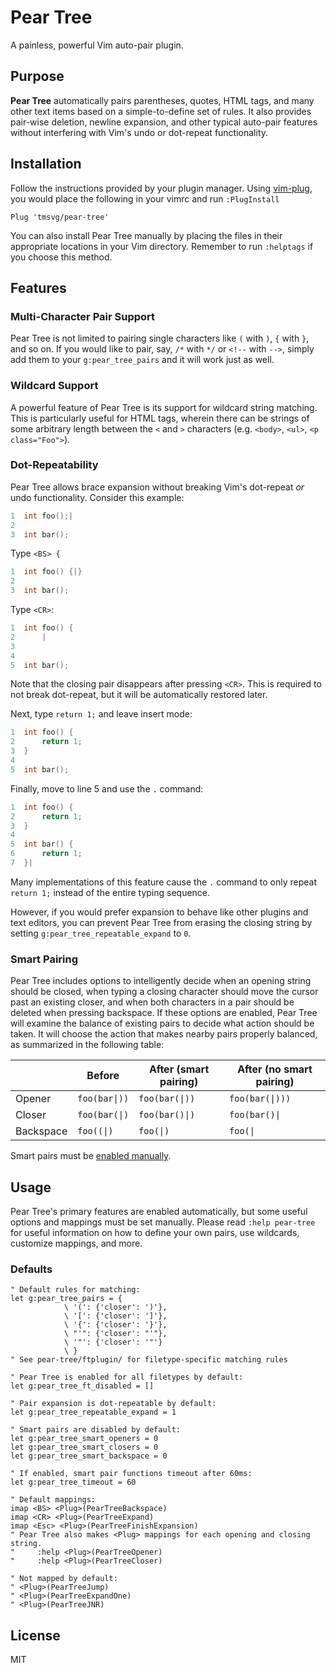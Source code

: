 Pear Tree
=========
A painless, powerful Vim auto-pair plugin.

Purpose
-------
**Pear Tree** automatically pairs parentheses, quotes, HTML tags, and many
other text items based on a simple-to-define set of rules. It also provides
pair-wise deletion, newline expansion, and other typical auto-pair features
without interfering with Vim's undo or dot-repeat functionality.

Installation
------------
Follow the instructions provided by your plugin manager. Using
[vim-plug](https://github.com/junegunn/vim-plug), you would place the
following in your vimrc and run `:PlugInstall`

```vim
Plug 'tmsvg/pear-tree'
```

You can also install Pear Tree manually by placing the files in their
appropriate locations in your Vim directory. Remember to run `:helptags` if
you choose this method.

Features
--------
### Multi-Character Pair Support

Pear Tree is not limited to pairing single characters like `(` with `)`, `{`
with `}`, and so on. If you would like to pair, say, `/*` with `*/` or `<!--`
with `-->`, simply add them to your `g:pear_tree_pairs` and it will work just
as well.

### Wildcard Support

A powerful feature of Pear Tree is its support for wildcard string matching.
This is particularly useful for HTML tags, wherein there can be strings of
some arbitrary length between the `<` and `>` characters (e.g. `<body>`,
`<ul>`, `<p class="Foo">`).

### Dot-Repeatability

Pear Tree allows brace expansion without breaking Vim's dot-repeat *or* undo
functionality. Consider this example:

```c
1  int foo();|
2
3  int bar();
```

Type `<BS> {`

```c
1  int foo() {|}
2
3  int bar();
```

Type `<CR>`:

```c
1  int foo() {
2      |
3
4
5  int bar();
```

Note that the closing pair disappears after pressing `<CR>`. This is required
to not break dot-repeat, but it will be automatically restored later.

Next, type `return 1;` and leave insert mode:

```c
1  int foo() {
2      return 1;
3  }
4
5  int bar();
```

Finally, move to line 5 and use the `.` command:

```c
1  int foo() {
2      return 1;
3  }
4
5  int bar() {
6      return 1;
7  }|
```

Many implementations of this feature cause the `.` command to only repeat
`return 1;` instead of the entire typing sequence.

However, if you would prefer expansion to behave like other plugins and text
editors, you can prevent Pear Tree from erasing the closing string by setting
`g:pear_tree_repeatable_expand` to `0`.

### Smart Pairing

Pear Tree includes options to intelligently decide when an opening string
should be closed, when typing a closing character should move the cursor past
an existing closer, and when both characters in a pair should be deleted when
pressing backspace. If these options are enabled, Pear Tree will examine the
balance of existing pairs to decide what action should be taken. It will choose
the action that makes nearby pairs properly balanced, as summarized in the
following table:

|           | Before        | After (smart pairing) | After (no smart pairing)
| --------- | ------------- | --------------------- | ------------------------ |
| Opener    | `foo(bar\|))` | `foo(bar(\|))`        | `foo(bar(\|)))`          |
| Closer    | `foo(bar(\|)` | `foo(bar()\|)`        | `foo(bar()\|`            |
| Backspace | `foo((\|)`    | `foo(\|)`             | `foo(\|`                 |

Smart pairs must be [enabled manually](#defaults).

Usage
-----
Pear Tree's primary features are enabled automatically, but some useful options
and mappings must be set manually. Please read `:help pear-tree` for useful
information on how to define your own pairs, use wildcards, customize mappings,
and more.

### Defaults

```vim
" Default rules for matching:
let g:pear_tree_pairs = {
            \ '(': {'closer': ')'},
            \ '[': {'closer': ']'},
            \ '{': {'closer': '}'},
            \ "'": {'closer': "'"},
            \ '"': {'closer': '"'}
            \ }
" See pear-tree/ftplugin/ for filetype-specific matching rules

" Pear Tree is enabled for all filetypes by default:
let g:pear_tree_ft_disabled = []

" Pair expansion is dot-repeatable by default:
let g:pear_tree_repeatable_expand = 1

" Smart pairs are disabled by default:
let g:pear_tree_smart_openers = 0
let g:pear_tree_smart_closers = 0
let g:pear_tree_smart_backspace = 0

" If enabled, smart pair functions timeout after 60ms:
let g:pear_tree_timeout = 60

" Default mappings:
imap <BS> <Plug>(PearTreeBackspace)
imap <CR> <Plug>(PearTreeExpand)
imap <Esc> <Plug>(PearTreeFinishExpansion)
" Pear Tree also makes <Plug> mappings for each opening and closing string.
"     :help <Plug>(PearTreeOpener)
"     :help <Plug>(PearTreeCloser)

" Not mapped by default:
" <Plug>(PearTreeJump)
" <Plug>(PearTreeExpandOne)
" <Plug>(PearTreeJNR)
```

License
-------
MIT
